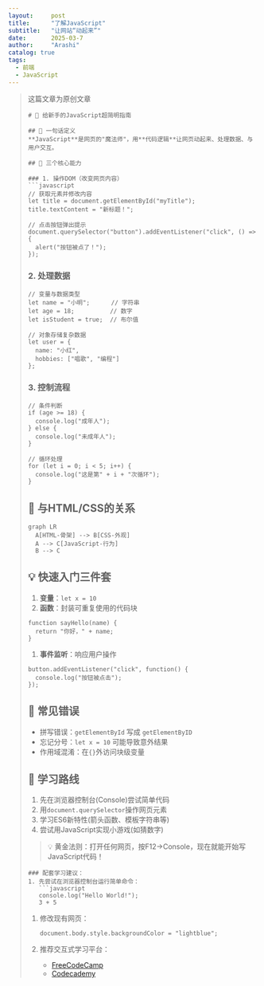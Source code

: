 ```yaml
---
layout:     post
title:      "了解JavaScript"
subtitle:   "让网站“动起来”"
date:       2025-03-7 
author:     "Arashi"
catalog: true
tags:
  - 前端
  - JavaScript
---
```


> 这篇文章为原创文章
>
> ```
> # 🤖 给新手的JavaScript超简明指南
> 
> ## 📌 一句话定义
> **JavaScript**是网页的"魔法师"，用**代码逻辑**让网页动起来、处理数据、与用户交互。
> 
> ## 🧩 三个核心能力
> 
> ### 1. 操作DOM（改变网页内容）
> ```javascript
> // 获取元素并修改内容
> let title = document.getElementById("myTitle");
> title.textContent = "新标题！";
> 
> // 点击按钮弹出提示
> document.querySelector("button").addEventListener("click", () => {
>   alert("按钮被点了！");
> });
> ```
>
> ### 2. 处理数据
>
> ```
> // 变量与数据类型
> let name = "小明";      // 字符串
> let age = 18;          // 数字
> let isStudent = true;  // 布尔值
> 
> // 对象存储复杂数据
> let user = {
>   name: "小红",
>   hobbies: ["唱歌", "编程"]
> };
> ```
>
> ### 3. 控制流程
>
> ```
> // 条件判断
> if (age >= 18) {
>   console.log("成年人");
> } else {
>   console.log("未成年人");
> }
> 
> // 循环处理
> for (let i = 0; i < 5; i++) {
>   console.log("这是第" + i + "次循环");
> }
> ```
>
> ## 🔗 与HTML/CSS的关系
>
> ```
> graph LR
>   A[HTML-骨架] --> B[CSS-外观]
>   A --> C[JavaScript-行为]
>   B --> C
> ```
>
> ## 💡 快速入门三件套
>
> 1. **变量**：`let x = 10`
> 2. **函数**：封装可重复使用的代码块
>
> ```
> function sayHello(name) {
>   return "你好，" + name;
> }
> ```
>
> 1. **事件监听**：响应用户操作
>
> ```
> button.addEventListener("click", function() {
>   console.log("按钮被点击");
> });
> ```
>
> ## 🚫 常见错误
>
> - 拼写错误：`getElementById` 写成 `getElementByID`
> - 忘记分号：`let x = 10` 可能导致意外结果
> - 作用域混淆：在`{}`外访问块级变量
>
> ## 🌟 学习路线
>
> 1. 先在浏览器控制台(Console)尝试简单代码
> 2. 用`document.querySelector`操作网页元素
> 3. 学习ES6新特性(箭头函数、模板字符串等)
> 4. 尝试用JavaScript实现小游戏(如猜数字)
>
> > 💡 黄金法则：打开任何网页，按F12→Console，现在就能开始写JavaScript代码！
>
> ```
> ### 配套学习建议：
> 1. 先尝试在浏览器控制台运行简单命令：
>    ```javascript
>    console.log("Hello World!");
>    3 + 5
> ```
>
> 1. 修改现有网页：
>
>    ```
>    document.body.style.backgroundColor = "lightblue";
>    ```
>
> 2. 推荐交互式学习平台：
>
>    - [FreeCodeCamp](https://www.freecodecamp.org/)
>    - [Codecademy](https://www.codecademy.com/)
